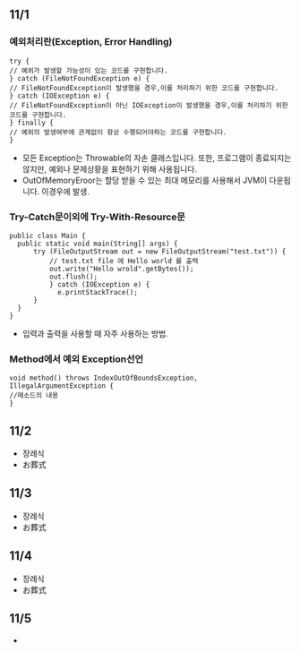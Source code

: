 ## 11/1
### 예외처리란(Exception, Error Handling)

```
try {
// 예외가 발생할 가능성이 있는 코드를 구현합니다.
} catch (FileNotFoundException e) {
// FileNotFoundException이 발생했을 경우,이를 처리하기 위한 코드를 구현합니다.
} catch (IOException e) {
// FileNotFoundException이 아닌 IOException이 발생했을 경우,이를 처리하기 위한 코드를 구현합니다.
} finally {
// 예외의 발생여부에 관계없이 항상 수행되어야하는 코드를 구현합니다.
}
```
- 모든 Exception는 Throwable의 자손 클래스입니다. 또한, 프로그램이 종료되지는 않지만, 예외나 문제상황을 표현하기 위해 사용됩니다.
- OutOfMemoryEroor는 할당 받을 수 있는 최대 메모리를 사용해서 JVM이 다운됩니다. 이경우에 발생.

### Try-Catch문이외에 Try-With-Resource문

```
public class Main {
  public static void main(String[] args) {
      try (FileOutputStream out = new FileOutputStream("test.txt")) {
          // test.txt file 에 Hello world 를 출력
          out.write("Hello wrold".getBytes());
          out.flush();
          } catch (IOException e) {
            e.printStackTrace();
      }
  }
}
```
- 입력과 출력을 사용할 때 자주 사용하는 방법.

### Method에서 예외 Exception선언
```
void method() throws IndexOutOfBoundsException, IllegalArgumentException {
//메소드의 내용
}
```

## 11/2
-  장례식
-  お葬式

## 11/3
- 장례식
- お葬式

## 11/4
- 장례식
- お葬式

## 11/5
- 
